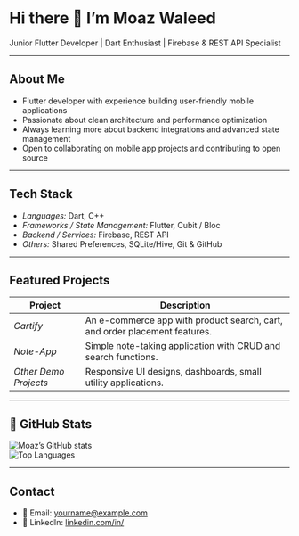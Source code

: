 # Hi there 👋 I’m Moaz Waleed

Junior Flutter Developer | Dart Enthusiast | Firebase & REST API Specialist

---

## About Me

- Flutter developer with experience building user-friendly mobile applications  
- Passionate about clean architecture and performance optimization  
- Always learning more about backend integrations and advanced state management  
- Open to collaborating on mobile app projects and contributing to open source  

---

## Tech Stack

- *Languages:* Dart, C++  
- *Frameworks / State Management:* Flutter, Cubit / Bloc  
- *Backend / Services:* Firebase, REST API  
- *Others:* Shared Preferences, SQLite/Hive, Git & GitHub  

---

## Featured Projects

| Project | Description |
|---------|-------------|
| *Cartify* | An e-commerce app with product search, cart, and order placement features. |
| *Note-App* | Simple note-taking application with CRUD and search functions. |
| *Other Demo Projects* | Responsive UI designs, dashboards, small utility applications. |

---

## 🔧 GitHub Stats

![Moaz’s GitHub stats](https://github-readme-stats.vercel.app/api?username=Moaz911gt&show_icons=true)  
![Top Languages](https://github-readme-stats.vercel.app/api/top-langs/?username=Moaz911gt&layout=compact)  

---

## Contact

- 📧 Email: yourname@example.com  
- 💼 LinkedIn: [linkedin.com/in/<username>](https://www.linkedin.com/in/<username>)
